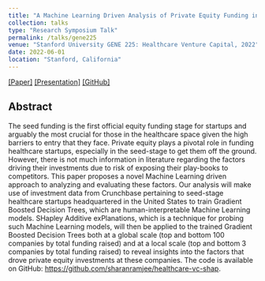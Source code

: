 ```yaml
---
title: "A Machine Learning Driven Analysis of Private Equity Funding in Seed-Stage Healthcare Startups"
collection: talks
type: "Research Symposium Talk"
permalink: /talks/gene225
venue: "Stanford University GENE 225: Healthcare Venture Capital, 2022"
date: 2022-06-01
location: "Stanford, California"
---
```

[[Paper]](https://sharanramjee.github.io/files/projects/gene225.pdf)
[[Presentation]](https://sharanramjee.github.io/files/talks/gene225.pdf)
[[GitHub]](https://github.com/sharanramjee/cyberbullying-awig)

## Abstract
The seed funding is the first official equity funding stage for startups and arguably the most crucial for those in the healthcare space given the high barriers to entry that they face. Private equity plays a pivotal role in funding healthcare startups, especially in the seed-stage to get them off the ground. However, there is not much information in literature regarding the factors driving their investments due to risk of exposing their play-books to competitors. This paper proposes a novel Machine Learning driven approach to analyzing and evaluating these factors. Our analysis will make use of investment data from Crunchbase pertaining to seed-stage healthcare startups headquartered in the United States to train Gradient Boosted Decision Trees, which are human-interpretable Machine Learning models. SHapley Additive exPlanations, which is a technique for probing such Machine Learning models, will then be applied to the trained Gradient Boosted Decision Trees both at a global scale (top and bottom 100 companies by total funding raised) and at a local scale (top and bottom 3 companies by total funding raised) to reveal insights into the factors that drove private equity investments at these companies. The code is available on GitHub: https://github.com/sharanramjee/healthcare-vc-shap.

